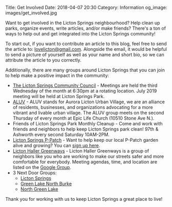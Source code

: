 Title: Get Involved
Date: 2018-04-07 20:30
Category: Information
og_image: images/get_involved.jpg

Want to get involved in the Licton Springs neighbourhood? Help clean up parks, organize events, write articles, and/or make friends?
There's a ton of ways to help out and get integrated into the Licton Springs community!

To start out, if you want to contribute an article to this blog, feel free to send the article to: [lovelicton@gmail.com](mailto:lovelicton@gmail.com).
Alongside the email, it would be helpful to send a picture of yourself as well as your name and short bio, so we can attribute the article to you correctly.

Additionally, there are many groups around Licton Springs that you can join to help make a positive impact in the community:

* [The Licton Springs Community Council](http://www.lictonsprings.org/council/council.html) - Meetings are held the third Wednesday of the month at 6:30pm at a rotating location. July 2019 meeting will be held at Licton Springs Park. 
* [ALUV](http://auroralictonuv.org/meetings/) - ALUV stands for Aurora Licton Urban Village, we are an alliance of residents, businesses, and organizations advocating for a more vibrant and livable urban village. The ALUV group meets on the second Thursday of every month at Epic Life Church (10510 Stone Ave N.).
* Friends of Licton Springs Park Monthly Cleanup - Come and work with friends and neighbors to help keep Licton Springs park clean! 97th & Ashworth every second Saturday 10AM-2PM.
* [Licton Springs P-Patch](http://lictonspringsppatch.wixsite.com/seattle) - Want to help keep our local P-Patch garden alive and growing? You can [sign up here](http://lictonspringsppatch.wixsite.com/seattle/form).
* [Licton Haller Greenways](http://seattlegreenways.org/neighborhoods/licton-haller-greenways/) - Licton Haller Greenways is a group of neighbors like you who are working to make our streets safer and more comfortable for everybody. Meeting agendas, time, and location are listed on the [Google Group](https://groups.google.com/forum/#!forum/licton-hallergreenways).
* 3 Next Door Groups: 
    * [Licton Springs](https://nextdoor.com/neighborhood/lictonsprings--seattle--wa/)
    * [Green Lake North Burke](https://nextdoor.com/neighborhood/greenlakenorthburke--seattle--wa/)
    * [North Green Lake](https://nextdoor.com/neighborhood/northgreenlakestl--seattle--wa/)

Thank you for working with us to keep Licton Springs a great place to live!

